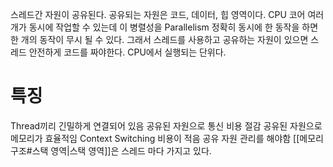 스레드간 자원이 공유된다.
공유되는 자원은 코드, 데이터, 힙 영역이다.
CPU 코어 여러 개가 동시에 작업할 수 있는데 이 병렬성을 Parallelism
정확히 동시에 한 동작을 하면 한 개의 동작이 무시 될 수 있다.
그래서 스레드를 사용하고 공유하는 자원이 있으면 스레드 안전하게 코드를 짜야한다.
CPU에서 실행되는 단위다.


# 특징
Thread끼리 긴밀하게 연결되어 있음
공유된 자원으로 통신 비용 절감
공유된 자원으로 메모리가 효율적임
Context Switching 비용이 적음
공유 자원 관리를 해야함
[[메모리 구조#스택 영역|스택 영역]]은 스레드 마다 가지고 있다.
